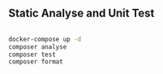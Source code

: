 
## Static Analyse and Unit Test



```bash

docker-compose up -d
composer analyse
composer test
composer format
```

